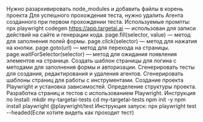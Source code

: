 Нужно разархивировать node_modules и добавить файлы в корень проекта Для успешного прохождения теста, нужно удалить Агента созданного при первом прохождении теста. Используемые промпты: npx playwright codegen https://app.targetai.ai — использован для записи действий на сайте и генерации кода. page.fill(selector, value) — метод для заполнения полей формы. page.click(selector) — метод для нажатия на кнопки. page.goto(url) — метод для перехода на страницы. page.waitForSelector(selector) — метод для ожидания появления элементов на странице. Создать шаблон страницы для логина с методами для заполнения формы и авторизации. Сгенерировать тесты для создания, редактирования и удаления агентов. Сгенерировать шаблоны страниц для работы с инструментами. Создание проекта Playwright и установка зависимостей. Определение структуры проекта. Разработка страниц и тестов с использованием Playwright. Инструкция по Install: mkdir my-targetai-tests cd my-targetai-tests npm init -y npm install playwright @playwright/test Инструкция запуск: npx playwright test --headed(Если хотите видеть как проходит тест)
